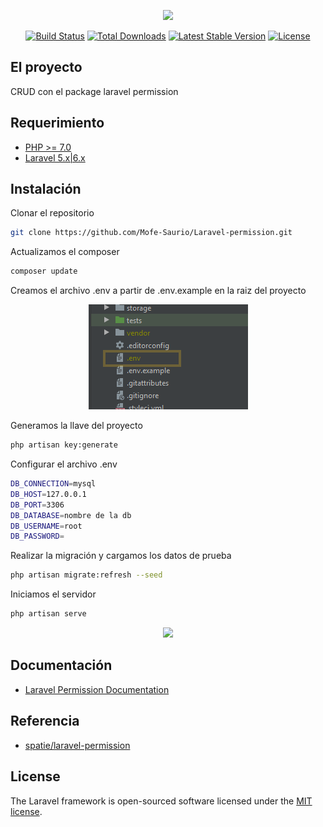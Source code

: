 <p align="center"><img src="https://res.cloudinary.com/dtfbvvkyp/image/upload/v1566331377/laravel-logolockup-cmyk-red.svg" width="400"></p>

<p align="center">
<a href="https://travis-ci.org/laravel/framework"><img src="https://travis-ci.org/laravel/framework.svg" alt="Build Status"></a>
<a href="https://packagist.org/packages/laravel/framework"><img src="https://poser.pugx.org/laravel/framework/d/total.svg" alt="Total Downloads"></a>
<a href="https://packagist.org/packages/laravel/framework"><img src="https://poser.pugx.org/laravel/framework/v/stable.svg" alt="Latest Stable Version"></a>
<a href="https://packagist.org/packages/laravel/framework"><img src="https://poser.pugx.org/laravel/framework/license.svg" alt="License"></a>
</p>

## El proyecto

CRUD con el package laravel permission
## Requerimiento
- [PHP >= 7.0](http://php.net/)
- [Laravel 5.x|6.x](https://github.com/laravel/framework)

## Instalación
Clonar el repositorio

```bash
git clone https://github.com/Mofe-Saurio/Laravel-permission.git
```
Actualizamos el composer
```bash
composer update
```
Creamos el archivo .env a partir de .env.example en la raiz del proyecto 
<p align="center"><img src="https://raw.githubusercontent.com/Mofe-Saurio/Laravel-DataTable/master/public/img/env.png"></p>

Generamos la llave del proyecto
```bash
php artisan key:generate
```

Configurar el archivo .env
```bash
DB_CONNECTION=mysql
DB_HOST=127.0.0.1
DB_PORT=3306
DB_DATABASE=nombre de la db
DB_USERNAME=root
DB_PASSWORD=
```

Realizar la migración y cargamos los datos de prueba
```bash
php artisan migrate:refresh --seed
```

Iniciamos el servidor
```bash
php artisan serve
```

<p align="center"><img src="https://raw.githubusercontent.com/Mofe-Saurio/Laravel-DataTable/master/public/img/view.PNG" width="700"></p>

## Documentación
- [Laravel Permission Documentation](https://docs.spatie.be/laravel-permission/v3/introduction/)


## Referencia
- [spatie/laravel-permission](https://github.com/spatie/laravel-permission)
## License

The Laravel framework is open-sourced software licensed under the [MIT license](https://opensource.org/licenses/MIT).
